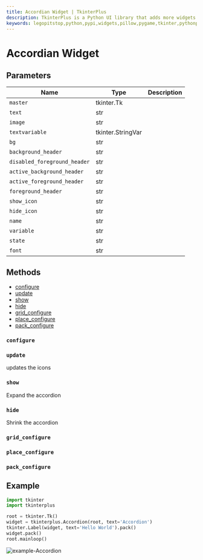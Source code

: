 ```yaml
---
title: Accordian Widget | TkinterPlus
description: TkinterPlus is a Python UI library that adds more widgets to Tkinter
keywords: legopitstop,python,pypi,widgets,pillow,pygame,tkinter,pythonpackage
---
```


<!-- TODO: Add type & desc from  https://github.com/legopitstop/tkinterplus/tree/main/tkinterplus/widgets -->

# Accordian Widget

## Parameters

| Name                         | Type              | Description |
| ---------------------------- | ----------------- | ----------- |
| `master`                     | tkinter.Tk        |             |
| `text`                       | str               |             |
| `image`                      | str               |             |
| `textvariable`               | tkinter.StringVar |             |
| `bg`                         | str               |             |
| `background_header`          | str               |             |
| `disabled_foreground_header` | str               |             |
| `active_background_header`   | str               |             |
| `active_foreground_header`   | str               |             |
| `foreground_header`          | str               |             |
| `show_icon`                  | str               |             |
| `hide_icon`                  | str               |             |
| `name`                       | str               |             |
| `variable`                   | str               |             |
| `state`                      | str               |             |
| `font`                       | str               |             |

## Methods

- [configure](#configure)
- [update](#update)
- [show](#show)
- [hide](#hide)
- [grid_configure](#grid_configure)
- [place_configure](#place_configure)
- [pack_configure](#pack_configure)

### `configure`

### `update`

updates the icons

### `show`

Expand the accordion

### `hide`

Shrink the accordion

### `grid_configure`

### `place_configure`

### `pack_configure`

## Example

```py
import tkinter
import tkinterplus

root = tkinter.Tk()
widget = tkinterplus.Accordion(root, text='Accordion')
tkinter.Label(widget, text='Hello World').pack()
widget.pack()
root.mainloop()
```

![example-Accordion](/images/example-Accordion.png)
